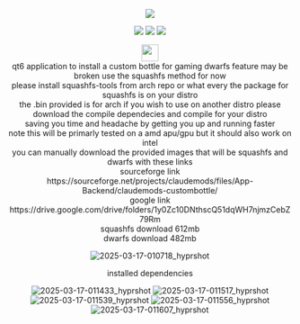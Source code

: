 <p align="center">
<img src="https://i.postimg.cc/JhMRf2RZ/claudemods-03-17-2025.gif">	

<div align="center">

<p align="center">
<a href="https://archlinux.org" target="_blank"><img src="https://img.shields.io/badge/DISTRO-Arch-56b6c2?style=for-the-badge&logo=arch-linux" /></a>
           <a href="https://www.debian.org" target="_blank"><img src="https://img.shields.io/badge/DISTRO-Debian-CE0058?style=for-the-badge&logo=Debian" /></a>
	<a href="https://ubuntu.com/" target="_blank"><img src="https://img.shields.io/badge/DISTRO-Ubuntu-E95420?style=for-the-badge&logo=Ubuntu" /></a>
  
  
<div align="center" style="line-height: 3;">
  <a href="https://www.deepseek.com/" target="_blank">
    <img 
      alt="Homepage" 
      src="https://i.postimg.cc/Hs2vbbZ8/Deep-Seek-Homepage.png?raw=true" 
      style="height: 30px; width: auto;" 
    />
  </a>
</div>


<div align="center">
qt6 application to install a custom bottle for gaming dwarfs feature may be broken use the squashfs method for now
	 <div align="center">
	please install squashfs-tools from arch repo or what every the package for squashfs is on your distro
		 <div align="center">
			 the .bin provided is for arch if you wish to use on another distro please download the compile dependecies and compile for your distro
 <div align="center">
saving you time and headache by getting you up and running faster

<div align="center">
note this will be primarly tested on a amd apu/gpu but it should also work on intel  

<div align="center">
you can manually download the provided images that will be squashfs and dwarfs with these links
	<div align="center">
		sourceforge link
	<div align="center">
https://sourceforge.net/projects/claudemods/files/App-Backend/claudemods-custombottle/
<div align="center">
	google link
		<div align="center">
  https://drive.google.com/drive/folders/1y0Zc10DNthscQ51dqWH7njmzCebZ79Rm
		<div align="center">
squashfs download 612mb 
		<div align="center">
dwarfs download 482mb
			<div align="center">




![2025-03-17-010718_hyprshot](https://github.com/user-attachments/assets/9d0fff4e-39fe-49c6-a4a5-8ac076505142)
<div align="center">
installed dependencies 

![2025-03-17-011433_hyprshot](https://github.com/user-attachments/assets/b44c1c2b-aef5-4d10-8011-3cce9bfdfd72)
![2025-03-17-011517_hyprshot](https://github.com/user-attachments/assets/7edf4704-60ec-41b0-8c39-38b19a57337e)
![2025-03-17-011539_hyprshot](https://github.com/user-attachments/assets/038e44a8-55df-41f5-9995-4982c49ba660)
![2025-03-17-011556_hyprshot](https://github.com/user-attachments/assets/ede88d96-e6e2-4e67-bc36-04fa309b3c20)
![2025-03-17-011607_hyprshot](https://github.com/user-attachments/assets/af6e876f-ff0b-4597-a1f7-4961f446d76f)








